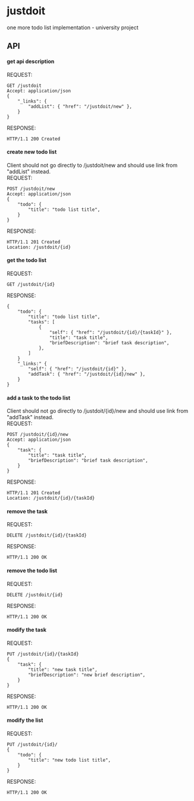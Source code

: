 # justdoit
one more todo list implementation - university project

## API
#### get api description
REQUEST:
```
GET /justdoit
Accept: application/json
{
	"_links": {
		"addList": { "href": "/justdoit/new" },
	}
}
```
RESPONSE:
```
HTTP/1.1 200 Created
```
#### create new todo list
Client should not go directly to /justdoit/new and should use link from
"addList" instead.<br>
REQUEST:
```
POST /justdoit/new
Accept: application/json
{
	"todo": {
		"title": "todo list title",
	}
}
```
RESPONSE:
```
HTTP/1.1 201 Created
Location: /justdoit/{id}
```
#### get the todo list
REQUEST:
```
GET /justdoit/{id}
```
RESPONSE:
```
{
	"todo": {
		"title": "todo list title",
		"tasks": [
			{
				"self": { "href": "/justdoit/{id}/{taskId}" },
				"title": "task title",
				"briefDescription": "brief task description",
			},
		]
	}
	"_links:" {
		"self": { "href": "/justdoit/{id}" },
		"addTask": { "href": "/justdoit/{id}/new" },
	}
}
```
#### add a task to the todo list
Client should not go directly to /justdoit/{id}/new and should use link from
"addTask" instead.<br>
REQUEST:
```
POST /justdoit/{id}/new
Accept: application/json
{
	"task": {
		"title": "task title",
		"briefDescription": "brief task description",
	}
}
```
RESPONSE:
```
HTTP/1.1 201 Created
Location: /justdoit/{id}/{taskId}
```
#### remove the task
REQUEST:
```
DELETE /justdoit/{id}/{taskId}
```
RESPONSE:
```
HTTP/1.1 200 OK
```
#### remove the todo list
REQUEST:
```
DELETE /justdoit/{id}
```
RESPONSE:
```
HTTP/1.1 200 OK
```
#### modify the task
REQUEST:
```
PUT /justdoit/{id}/{taskId}
{
	"task": {
		"title": "new task title",
		"briefDescription": "new brief description",
	}
}
```
RESPONSE:
```
HTTP/1.1 200 OK
```
#### modify the list
REQUEST:
```
PUT /justdoit/{id}/
{
	"todo": {
		"title": "new todo list title",
	}
}
```
RESPONSE:
```
HTTP/1.1 200 OK
```
